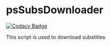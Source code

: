 # psSubsDownloader

[![Codacy Badge](https://api.codacy.com/project/badge/Grade/6f1bbbce428348fbb8abe038f4160bfd)](https://app.codacy.com/app/tdefise/psSubsDownloader?utm_source=github.com&utm_medium=referral&utm_content=tdefise/psSubsDownloader&utm_campaign=Badge_Grade_Dashboard)

This script is used to download substitles 
